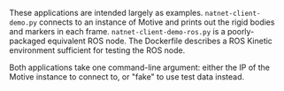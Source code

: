 These applications are intended largely as examples.
`natnet-client-demo.py` connects to an instance of Motive and prints out
the rigid bodies and markers in each frame.  `natnet-client-demo-ros.py`
is a poorly-packaged equivalent ROS node.  The Dockerfile describes a
ROS Kinetic environment sufficient for testing the ROS node.

Both applications take one command-line argument: either the IP of the
Motive instance to connect to, or "fake" to use test data instead.
